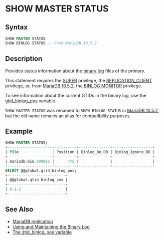 # SHOW MASTER STATUS

## Syntax

```sql
SHOW MASTER STATUS
SHOW BINLOG STATUS -- From MariaDB 10.5.2
```

## Description

Provides status information about the [binary log](/mariadb-administration/server-monitoring-logs/binary-log) files of the primary.

This statement requires the [SUPER](/kb/en/grant/#super) privilege, the [REPLICATION_CLIENT](/kb/en/grant/#replication-client) privilege, or, from [MariaDB 10.5.2](/kb/en/mariadb-1052-release-notes/), the [BINLOG MONITOR](/kb/en/grant/#binlog-monitor) privilege.

To see information about the current GTIDs in the binary log, use the
[gtid_binlog_pos](/kb/en/global-transaction-id/#gtid_binlog_pos) variable.

`SHOW MASTER STATUS` was renamed to `SHOW BINLOG STATUS` in [MariaDB 10.5.2](/kb/en/mariadb-1052-release-notes/), but the old name remains an alias for compatibility purposes.

## Example

```sql
SHOW MASTER STATUS;
+--------------------+----------+--------------+------------------+
| File               | Position | Binlog_Do_DB | Binlog_Ignore_DB |
+--------------------+----------+--------------+------------------+
| mariadb-bin.000016 |      475 |              |                  |
+--------------------+----------+--------------+------------------+
SELECT @@global.gtid_binlog_pos;
+--------------------------+
| @@global.gtid_binlog_pos |
+--------------------------+
| 0-1-2                    |
+--------------------------+
```

## See Also

- [MariaDB replication](/kb/en/high-availability-performance-tuning-mariadb-replication/)
- [Using and Maintaining the Binary Log](/mariadb-administration/server-monitoring-logs/binary-log/using-and-maintaining-the-binary-log)
- [The gtid_binlog_pos variable](/kb/en/global-transaction-id/#gtid_binlog_pos)